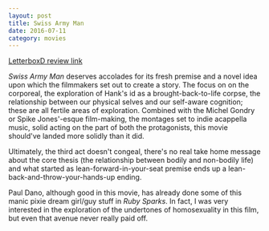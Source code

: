 ```yaml
---
layout: post
title: Swiss Army Man 
date: 2016-07-11
category: movies
---
```

 
[LetterboxD review link](http://letterboxd.com/samarthbhaskar/film/swiss-army-man/)

 <em>Swiss Army Man</em> deserves accolades for its fresh premise and a novel idea upon which the filmmakers set out to create a story. The focus on on the corporeal, the exploration of Hank's id as a brought-back-to-life corpse, the relationship between our physical selves and our self-aware cognition; these are all fertile areas of exploration. Combined with the Michel Gondry or Spike Jones'-esque film-making, the montages set to indie acappella music, solid acting on the part of both the protagonists, this movie should've landed more solidly than it did.

Ultimately, the third act doesn't congeal, there's no real take home message about the core thesis (the relationship between bodily and non-bodily life) and what started as lean-forward-in-your-seat premise ends up a lean-back-and-throw-your-hands-up ending.

Paul Dano, although good in this movie, has already done some of this manic pixie dream girl/guy stuff in <em>Ruby Sparks</em>. In fact, I was very interested in the exploration of the undertones of homosexuality in this film, but even that avenue never really paid off. 

